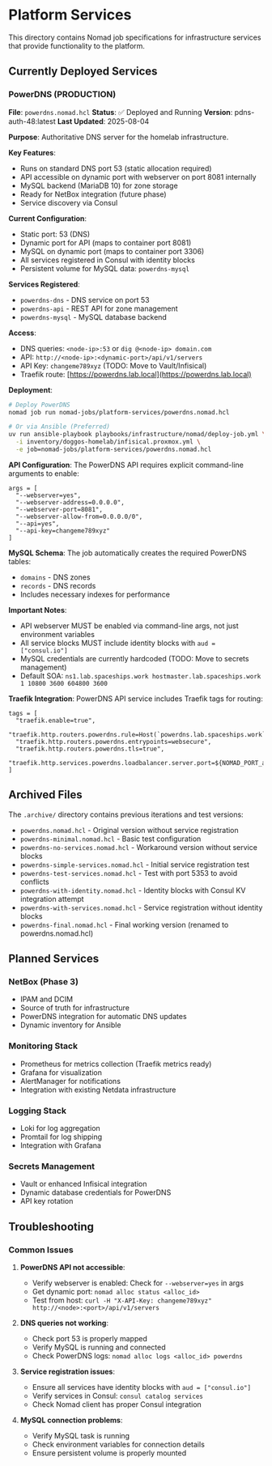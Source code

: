 # Platform Services

This directory contains Nomad job specifications for infrastructure services that provide functionality to the platform.

## Currently Deployed Services

### PowerDNS (PRODUCTION)

**File**: `powerdns.nomad.hcl`
**Status**: ✅ Deployed and Running
**Version**: pdns-auth-48:latest
**Last Updated**: 2025-08-04

**Purpose**: Authoritative DNS server for the homelab infrastructure.

**Key Features**:

- Runs on standard DNS port 53 (static allocation required)
- API accessible on dynamic port with webserver on port 8081 internally
- MySQL backend (MariaDB 10) for zone storage
- Ready for NetBox integration (future phase)
- Service discovery via Consul

**Current Configuration**:

- Static port: 53 (DNS)
- Dynamic port for API (maps to container port 8081)
- MySQL on dynamic port (maps to container port 3306)
- All services registered in Consul with identity blocks
- Persistent volume for MySQL data: `powerdns-mysql`

**Services Registered**:

- `powerdns-dns` - DNS service on port 53
- `powerdns-api` - REST API for zone management
- `powerdns-mysql` - MySQL database backend

**Access**:

- DNS queries: `<node-ip>:53` or `dig @<node-ip> domain.com`
- API: `http://<node-ip>:<dynamic-port>/api/v1/servers`
- API Key: `changeme789xyz` (TODO: Move to Vault/Infisical)
- Traefik route: [https://powerdns.lab.local](https://powerdns.lab.local)

**Deployment**:

```bash
# Deploy PowerDNS
nomad job run nomad-jobs/platform-services/powerdns.nomad.hcl

# Or via Ansible (Preferred)
uv run ansible-playbook playbooks/infrastructure/nomad/deploy-job.yml \
  -i inventory/doggos-homelab/infisical.proxmox.yml \
  -e job=nomad-jobs/platform-services/powerdns.nomad.hcl
```

**API Configuration**:
The PowerDNS API requires explicit command-line arguments to enable:

```hcl
args = [
  "--webserver=yes",
  "--webserver-address=0.0.0.0",
  "--webserver-port=8081",
  "--webserver-allow-from=0.0.0.0/0",
  "--api=yes",
  "--api-key=changeme789xyz"
]
```

**MySQL Schema**:
The job automatically creates the required PowerDNS tables:

- `domains` - DNS zones
- `records` - DNS records
- Includes necessary indexes for performance

**Important Notes**:

- API webserver MUST be enabled via command-line args, not just environment variables
- All service blocks MUST include identity blocks with `aud = ["consul.io"]`
- MySQL credentials are currently hardcoded (TODO: Move to secrets management)
- Default SOA: `ns1.lab.spaceships.work hostmaster.lab.spaceships.work 1 10800 3600 604800 3600`

**Traefik Integration**:
PowerDNS API service includes Traefik tags for routing:

```hcl
tags = [
  "traefik.enable=true",
  "traefik.http.routers.powerdns.rule=Host(`powerdns.lab.spaceships.work`)",
  "traefik.http.routers.powerdns.entrypoints=websecure",
  "traefik.http.routers.powerdns.tls=true",
  "traefik.http.services.powerdns.loadbalancer.server.port=${NOMAD_PORT_api}",
]
```

## Archived Files

The `.archive/` directory contains previous iterations and test versions:

- `powerdns.nomad.hcl` - Original version without service registration
- `powerdns-minimal.nomad.hcl` - Basic test configuration
- `powerdns-no-services.nomad.hcl` - Workaround version without service blocks
- `powerdns-simple-services.nomad.hcl` - Initial service registration test
- `powerdns-test-services.nomad.hcl` - Test with port 5353 to avoid conflicts
- `powerdns-with-identity.nomad.hcl` - Identity blocks with Consul KV integration attempt
- `powerdns-with-services.nomad.hcl` - Service registration without identity blocks
- `powerdns-final.nomad.hcl` - Final working version (renamed to powerdns.nomad.hcl)

## Planned Services

### NetBox (Phase 3)

- IPAM and DCIM
- Source of truth for infrastructure
- PowerDNS integration for automatic DNS updates
- Dynamic inventory for Ansible

### Monitoring Stack

- Prometheus for metrics collection (Traefik metrics ready)
- Grafana for visualization
- AlertManager for notifications
- Integration with existing Netdata infrastructure

### Logging Stack

- Loki for log aggregation
- Promtail for log shipping
- Integration with Grafana

### Secrets Management

- Vault or enhanced Infisical integration
- Dynamic database credentials for PowerDNS
- API key rotation

## Troubleshooting

### Common Issues

1. **PowerDNS API not accessible**:

   - Verify webserver is enabled: Check for `--webserver=yes` in args
   - Get dynamic port: `nomad alloc status <alloc_id>`
   - Test from host: `curl -H "X-API-Key: changeme789xyz" http://<node>:<port>/api/v1/servers`

2. **DNS queries not working**:

   - Check port 53 is properly mapped
   - Verify MySQL is running and connected
   - Check PowerDNS logs: `nomad alloc logs <alloc_id> powerdns`

3. **Service registration issues**:

   - Ensure all services have identity blocks with `aud = ["consul.io"]`
   - Verify services in Consul: `consul catalog services`
   - Check Nomad client has proper Consul integration

4. **MySQL connection problems**:
   - Verify MySQL task is running
   - Check environment variables for connection details
   - Ensure persistent volume is properly mounted

